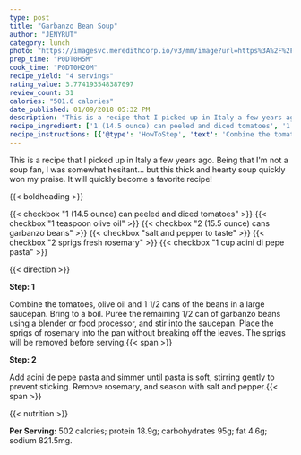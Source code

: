```yaml
---
type: post
title: "Garbanzo Bean Soup"
author: "JENYRUT"
category: lunch
photo: "https://imagesvc.meredithcorp.io/v3/mm/image?url=https%3A%2F%2Fimages.media-allrecipes.com%2Fuserphotos%2F2885623.jpg"
prep_time: "P0DT0H5M"
cook_time: "P0DT0H20M"
recipe_yield: "4 servings"
rating_value: 3.774193548387097
review_count: 31
calories: "501.6 calories"
date_published: 01/09/2018 05:32 PM
description: "This is a recipe that I picked up in Italy a few years ago.  Being that I'm not a soup fan, I was somewhat hesitant...  but this thick and hearty soup quickly won my praise.  It will quickly become a favorite recipe!"
recipe_ingredient: ['1 (14.5 ounce) can peeled and diced tomatoes', '1 teaspoon olive oil', '2 (15.5 ounce) cans garbanzo beans', 'salt and pepper to taste', '2 sprigs fresh rosemary', '1 cup acini di pepe pasta']
recipe_instructions: [{'@type': 'HowToStep', 'text': 'Combine the tomatoes, olive oil and 1 1/2 cans of the beans in a large saucepan. Bring to a boil. Puree the remaining 1/2 can of garbanzo beans using a blender or food processor, and stir into the saucepan. Place the sprigs of rosemary into the pan without breaking off the leaves. The sprigs will be removed before serving.\n'}, {'@type': 'HowToStep', 'text': 'Add acini de pepe pasta and simmer until pasta is soft, stirring gently to prevent sticking. Remove rosemary, and season with salt and pepper.\n'}]
---
```


This is a recipe that I picked up in Italy a few years ago.  Being that I'm not a soup fan, I was somewhat hesitant...  but this thick and hearty soup quickly won my praise.  It will quickly become a favorite recipe! 

{{< boldheading >}}

{{< checkbox "1 (14.5 ounce) can peeled and diced tomatoes" >}}
{{< checkbox "1 teaspoon olive oil" >}}
{{< checkbox "2 (15.5 ounce) cans garbanzo beans" >}}
{{< checkbox "salt and pepper to taste" >}}
{{< checkbox "2 sprigs fresh rosemary" >}}
{{< checkbox "1 cup acini di pepe pasta" >}}


{{< direction >}}

**Step: 1**

Combine the tomatoes, olive oil and 1 1/2 cans of the beans in a large saucepan. Bring to a boil. Puree the remaining 1/2 can of garbanzo beans using a blender or food processor, and stir into the saucepan. Place the sprigs of rosemary into the pan without breaking off the leaves. The sprigs will be removed before serving.{{< span >}}

**Step: 2**

Add acini de pepe pasta and simmer until pasta is soft, stirring gently to prevent sticking. Remove rosemary, and season with salt and pepper.{{< span >}}

{{< nutrition >}}

**Per Serving:** 502 calories; protein 18.9g; carbohydrates 95g; fat 4.6g; sodium 821.5mg.